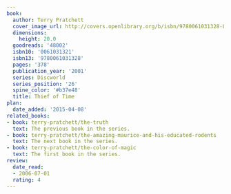 ```yaml
---
book:
  author: Terry Pratchett
  cover_image_url: http://covers.openlibrary.org/b/isbn/9780061031328-L.jpg
  dimensions:
    height: 20.0
  goodreads: '48002'
  isbn10: '0061031321'
  isbn13: '9780061031328'
  pages: '378'
  publication_year: '2001'
  series: Discworld
  series_position: '26'
  spine_color: '#b37e48'
  title: Thief of Time
plan:
  date_added: '2015-04-08'
related_books:
- book: terry-pratchett/the-truth
  text: The previous book in the series.
- book: terry-pratchett/the-amazing-maurice-and-his-educated-rodents
  text: The next book in the series.
- book: terry-pratchett/the-color-of-magic
  text: The first book in the series.
review:
  date_read:
  - 2006-07-01
  rating: 4
---
```

